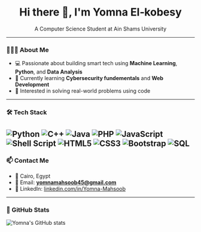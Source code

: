 <h1 align="center">Hi there 👋, I'm Yomna El‑kobesy</h1>
<p align="center"> A Computer Science Student at Ain Shams University </p>

---

### 👩🏻‍💻 About Me
- 💻 Passionate about building smart tech using **Machine Learning**, **Python**, and **Data Analysis**
- 🧠 Currently learning **Cybersecurity fundementals** and **Web Development**
- 🎯 Interested in solving real-world problems using code


---


### 🛠️ Tech Stack

![Python](https://img.shields.io/badge/Python-3776AB?style=flat&logo=python&logoColor=white)
![C++](https://img.shields.io/badge/C++-00599C?style=flat&logo=c%2B%2B&logoColor=white)
![Java](https://img.shields.io/badge/Java-007396?style=flat&logo=java&logoColor=white)
![PHP](https://img.shields.io/badge/PHP-777BB4?style=flat&logo=php&logoColor=white)
![JavaScript](https://img.shields.io/badge/JavaScript-F7DF1E?style=flat&logo=javascript&logoColor=black)
![Shell Script](https://img.shields.io/badge/Shell_Scripting-121011?style=flat&logo=gnu-bash&logoColor=white)
![HTML5](https://img.shields.io/badge/HTML5-E34F26?style=flat&logo=html5&logoColor=white)
![CSS3](https://img.shields.io/badge/CSS3-1572B6?style=flat&logo=css3&logoColor=white)
![Bootstrap](https://img.shields.io/badge/Bootstrap-7952B3?style=flat&logo=bootstrap&logoColor=white)
![SQL](https://img.shields.io/badge/SQL-4479A1?style=flat&logo=mysql&logoColor=white)
---

### 📫 Contact Me
- 📍 Cairo, Egypt  
- 💌 Email: **yomnamahsoob45@gmail.com**  
- 💼 LinkedIn: [linkedin.com/in/Yomna-Mahsoob](https://www.linkedin.com/in/yomna-el-kobesy-30186a317?utm_source=share&utm_campaign=share_via&utm_content=profile&utm_medium=android_app)

---

### 🌟 GitHub Stats
![Yomna's GitHub stats](https://github-readme-stats.vercel.app/api?username=Yomna-Mahsoob&show_icons=true&theme=tokyonight)

